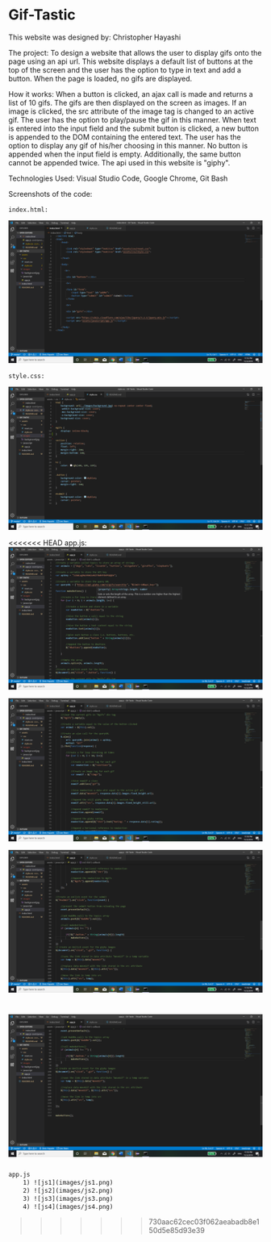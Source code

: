 # Gif-Tastic

This website was designed by: Christopher Hayashi

The project: To design a website that allows the user to display gifs onto the page using an api url. This website displays a default list of buttons at the top of the screen and the user has the option to type in text and add a button. When the page is loaded, no gifs are displayed.

How it works: When a button is clicked, an ajax call is made and returns a list of 10 gifs. The gifs are then displayed on the screen as images. If an image is clicked, the src attribute of the image tag is changed to an active gif. The user has the option to play/pause the gif in this manner. When text is entered into the input field and the submit button is clicked, a new button is appended to the DOM containing the entered text. The user has the option to display any gif of his/her choosing in this manner. No button is appended when the input field is empty. Additionally, the same button cannot be appended twice. The api used in this website is "giphy".

Technologies Used: Visual Studio Code, Google Chrome, Git Bash

Screenshots of the code:

    index.html:
![html1](assets/images/html1.png)
    
    style.css:
![css1](assets/images/css1.png)

<<<<<<< HEAD
    app.js:
![js1](assets/images/js1.png)

![js2](assets/images/js2.png)

![js3](assets/images/js3.png)

![js4](assets/images/js4.png)
=======
    app.js
        1) ![js1](images/js1.png)
        2) ![js2](images/js2.png)
        3) ![js3](images/js3.png)
        4) ![js4](images/js4.png)
>>>>>>> 730aac62cec03f062aeabadb8e150d5e85d93e39
